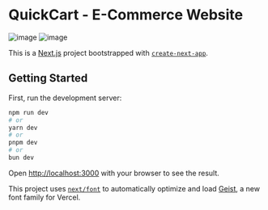 # QuickCart - E-Commerce Website

![image](https://github.com/user-attachments/assets/60b0fade-9df0-4069-9e6b-10991e91a743)
![image](https://github.com/user-attachments/assets/03d3edfd-1152-4ecf-8dc5-07c1f5b396a1)

This is a [Next.js](https://nextjs.org) project bootstrapped with [`create-next-app`](https://github.com/vercel/next.js/tree/canary/packages/create-next-app).


## Getting Started

First, run the development server:

```bash
npm run dev
# or
yarn dev
# or
pnpm dev
# or
bun dev
```

Open [http://localhost:3000](http://localhost:3000) with your browser to see the result.

This project uses [`next/font`](https://nextjs.org/docs/app/building-your-application/optimizing/fonts) to automatically optimize and load [Geist](https://vercel.com/font), a new font family for Vercel.


